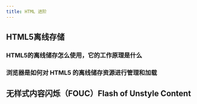 ```yaml
---
title: HTML 进阶
---
```


## HTML5离线存储

### HTML5的离线储存怎么使用，它的工作原理是什么

### 浏览器是如何对 HTML5 的离线储存资源进行管理和加载

## 无样式内容闪烁（FOUC）Flash of Unstyle Content

